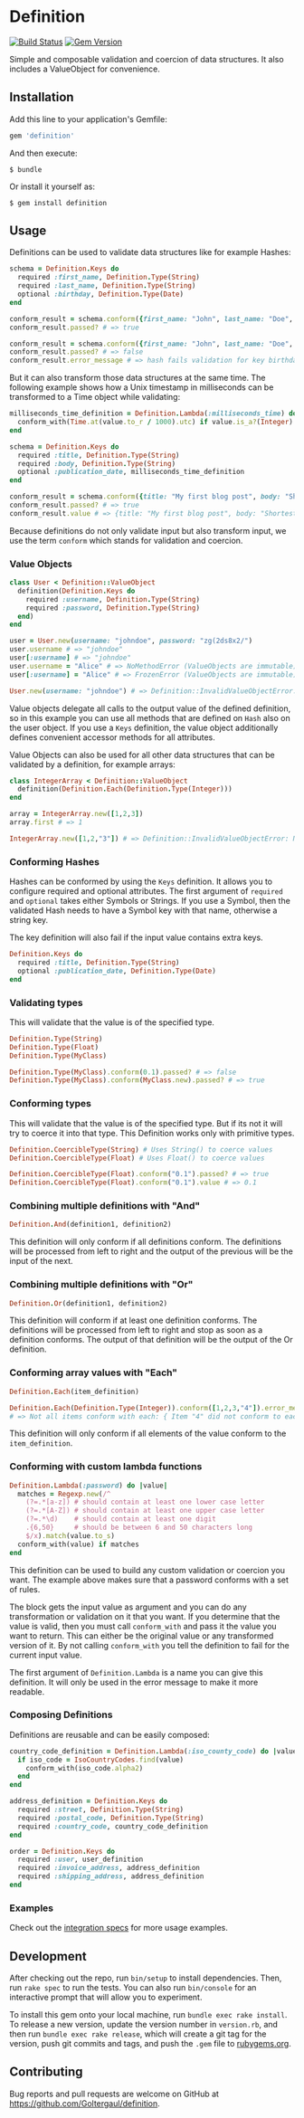 # Definition

[![Build Status](https://travis-ci.org/Goltergaul/definition.svg?branch=master)][travis]
[![Gem Version](https://badge.fury.io/rb/definition.svg)][rubygems]

Simple and composable validation and coercion of data structures. It also includes a ValueObject for convenience.

## Installation

Add this line to your application's Gemfile:

```ruby
gem 'definition'
```

And then execute:

    $ bundle

Or install it yourself as:

    $ gem install definition

## Usage

Definitions can be used to validate data structures like for example Hashes:

```ruby
schema = Definition.Keys do
  required :first_name, Definition.Type(String)
  required :last_name, Definition.Type(String)
  optional :birthday, Definition.Type(Date)
end

conform_result = schema.conform({first_name: "John", last_name: "Doe", birthday: Date.today})
conform_result.passed? # => true

conform_result = schema.conform({first_name: "John", last_name: "Doe", birthday: "2018/02/09"})
conform_result.passed? # => false
conform_result.error_message # => hash fails validation for key birthday: { Is of type String instead of Date }
```

But it can also transform those data structures at the same time. The following
example shows how a Unix timestamp in milliseconds can be transformed to a Time
object while validating:

```ruby
milliseconds_time_definition = Definition.Lambda(:milliseconds_time) do |value|
  conform_with(Time.at(value.to_r / 1000).utc) if value.is_a?(Integer)
end

schema = Definition.Keys do
  required :title, Definition.Type(String)
  required :body, Definition.Type(String)
  optional :publication_date, milliseconds_time_definition
end

conform_result = schema.conform({title: "My first blog post", body: "Shortest one ever!", publication_date: 1546170180339})
conform_result.passed? # => true
conform_result.value # => {title: "My first blog post", body: "Shortest one ever!", publication_date: 2018-12-30 11:43:00 UTC}
```

Because definitions do not only validate input but also transform input, we use
the term `conform` which stands for validation and coercion.

### Value Objects

```ruby
class User < Definition::ValueObject
  definition(Definition.Keys do
    required :username, Definition.Type(String)
    required :password, Definition.Type(String)
  end)
end

user = User.new(username: "johndoe", password: "zg(2ds8x2/")
user.username # => "johndoe"
user[:username] # => "johndoe"
user.username = "Alice" # => NoMethodError (ValueObjects are immutable)
user[:username] = "Alice" # => FrozenError (ValueObjects are immutable)

User.new(username: "johndoe") # => Definition::InvalidValueObjectError: hash does not include :password
```

Value objects delegate all calls to the output value of the defined definition,
so in this example you can use all methods that are defined on `Hash` also on the
user object. If you use a `Keys` definition, the value object additionally defines
convenient accessor methods for all attributes.

Value Objects can also be used for all other data structures that can be validated
by a definition, for example arrays:

```ruby
class IntegerArray < Definition::ValueObject
  definition(Definition.Each(Definition.Type(Integer)))
end

array = IntegerArray.new([1,2,3])
array.first # => 1

IntegerArray.new([1,2,"3"]) # => Definition::InvalidValueObjectError: Not all items conform with each: { Item "3" did not conform to each: { Is of type String instead of Integer } }
```

### Conforming Hashes

Hashes can be conformed by using the `Keys` definition. It allows you to configure
required and optional attributes. The first argument of `required` and `optional`
takes either Symbols or Strings. If you use a Symbol, then the validated Hash
needs to have a Symbol key with that name, otherwise a string key.

The key definition will also fail if the input value contains extra keys.

```ruby
Definition.Keys do
  required :title, Definition.Type(String)
  optional :publication_date, Definition.Type(Date)
end
```

### Validating types

This will validate that the value is of the specified type.

```ruby
Definition.Type(String)
Definition.Type(Float)
Definition.Type(MyClass)

Definition.Type(MyClass).conform(0.1).passed? # => false
Definition.Type(MyClass).conform(MyClass.new).passed? # => true
```

### Conforming types

This will validate that the value is of the specified type. But if its not it will
try to coerce it into that type. This Definition works only with primitive types.

```ruby
Definition.CoercibleType(String) # Uses String() to coerce values
Definition.CoercibleType(Float) # Uses Float() to coerce values

Definition.CoercibleType(Float).conform("0.1").passed? # => true
Definition.CoercibleType(Float).conform("0.1").value # => 0.1
```

### Combining multiple definitions with "And"

```ruby
Definition.And(definition1, definition2)
```

This definition will only conform if all definitions conform. The definitions will
be processed from left to right and the output of the previous will be the input
of the next.

### Combining multiple definitions with "Or"

```ruby
Definition.Or(definition1, definition2)
```

This definition will conform if at least one definition conforms. The definitions will
be processed from left to right and stop as soon as a definition conforms. The output
of that definition will be the output of the Or definition.

### Conforming array values with "Each"

```ruby
Definition.Each(item_definition)

Definition.Each(Definition.Type(Integer)).conform([1,2,3,"4"]).error_message
# => Not all items conform with each: { Item "4" did not conform to each: { Is of type String instead of Integer } }
```

This definition will only conform if all elements of the value conform to the
`item_definition`.

### Conforming with custom lambda functions

```ruby
Definition.Lambda(:password) do |value|
  matches = Regexp.new(/^
    (?=.*[a-z]) # should contain at least one lower case letter
    (?=.*[A-Z]) # should contain at least one upper case letter
    (?=.*\d)    # should contain at least one digit
    .{6,50}     # should be between 6 and 50 characters long
    $/x).match(value.to_s)
  conform_with(value) if matches
end
```

This definition can be used to build any custom validation or coercion you want.
The example above makes sure that a password conforms with a set of rules.

The block gets the input value as argument and you can do any transformation or
validation on it that you want. If you determine that the value is valid, then
you must call `conform_with` and pass it the value you want to return. This can
either be the original value or any transformed version of it. By not calling
`conform_with` you tell the definition to fail for the current input value.

The first argument of `Definition.Lambda` is a name you can give this definition.
It will only be used in the error message to make it more readable.

### Composing Definitions

Definitions are reusable and can be easily composed:

```ruby
country_code_definition = Definition.Lambda(:iso_county_code) do |value|
  if iso_code = IsoCountryCodes.find(value)
    conform_with(iso_code.alpha2)
  end
end

address_definition = Definition.Keys do
  required :street, Definition.Type(String)
  required :postal_code, Definition.Type(String)
  required :country_code, country_code_definition
end

order = Definition.Keys do
  required :user, user_definition
  required :invoice_address, address_definition
  required :shipping_address, address_definition
end
```

### Examples

Check out the [integration specs](./spec/integration) for more usage examples.

## Development

After checking out the repo, run `bin/setup` to install dependencies. Then, run `rake spec` to run the tests. You can also run `bin/console` for an interactive prompt that will allow you to experiment.

To install this gem onto your local machine, run `bundle exec rake install`. To release a new version, update the version number in `version.rb`, and then run `bundle exec rake release`, which will create a git tag for the version, push git commits and tags, and push the `.gem` file to [rubygems.org](https://rubygems.org).

## Contributing

Bug reports and pull requests are welcome on GitHub at https://github.com/Goltergaul/definition.

[travis]: https://travis-ci.org/Goltergaul/definition
[rubygems]: https://rubygems.org/gems/definition
